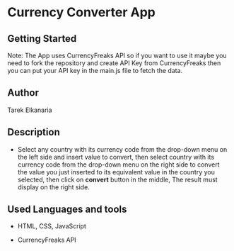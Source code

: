 # Currency Converter App

## Getting Started

Note: The App uses CurrencyFreaks API so if you want to use it maybe you need to fork the repository and create API Key from CurrencyFreaks then you can put your API key in the main.js file to fetch the data.

## Author

Tarek Elkanaria

## Description

- Select any country with its currency code from the drop-down menu on the left side and insert value to convert, then select country with its currency code from the drop-down menu on the right side to convert the value you just inserted to its equivalent value in the country you selected, then click on **convert** button in the middle, The result must display on the right side.

## Used Languages and tools

- HTML, CSS, JavaScript

- CurrencyFreaks API
